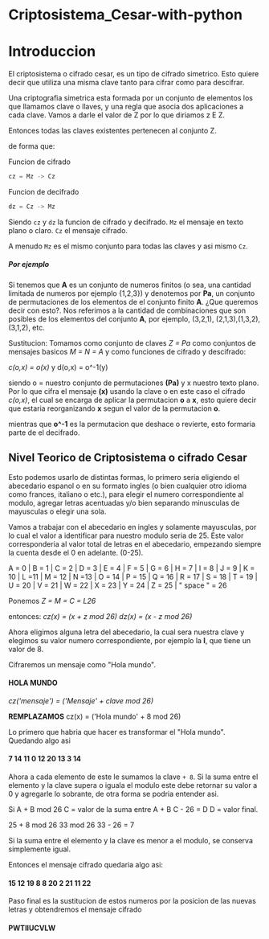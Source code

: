 # Criptosistema_Cesar-with-python

# Introduccion

El criptosistema o cifrado cesar, es un tipo de cifrado simetrico. Esto quiere decir que utiliza una misma clave tanto para cifrar como para descifrar.

Una criptografia simetrica esta formada por un conjunto de elementos los que llamamos clave o llaves, y una regla que asocia dos aplicaciones a cada clave. Vamos a darle el valor de Z por lo que diriamos z E Z.

Entonces todas las claves existentes pertenecen al conjunto Z.

de forma que: 

Funcion de cifrado

```python
cz = Mz -> Cz
```
Funcion de decifrado

```python
dz = Cz -> Mz
```
Siendo `cz` y `dz` la funcion de cifrado y decifrado.
`Mz` el mensaje en texto plano o claro.
`Cz` el mensaje cifrado. 

A menudo `Mz` es el mismo conjunto para todas las claves y asi mismo `Cz`.

##### Por ejemplo

Si tenemos que **A** es un conjunto de numeros finitos (o sea, una cantidad limitada de numeros por ejemplo {1,2,3}) y denotemos por **Pa**, un conjunto de permutaciones de los elementos de el conjunto finito **A**. ¿Que queremos decir con esto?. Nos referimos a la cantidad de combinaciones que son posibles de los elementos del conjunto **A**, por ejemplo, (3,2,1), (2,1,3),(1,3,2),(3,1,2), etc.

Sustitucion: Tomamos como conjunto de claves *Z = Pa*  como conjuntos de mensajes basicos *M = N = A* y como funciones de cifrado y descifrado:

*c(o,x) = o(x)*				y			d(o,x) = o^-1(y)

siendo o = nuestro conjunto de permutaciones **(Pa)** y x nuestro texto plano. Por lo que cifra el mensaje **(x)** usando la clave o en este caso el cifrado *c(o,x)*, el cual se encarga de aplicar la permutacion **o** a **x**, esto quiere decir que estaria reorganizando **x** segun el valor de la permutacion **o**.

mientras que **o^-1** es la permutacion que deshace o revierte, esto formaria parte de el decifrado.

## Nivel Teorico de Criptosistema o cifrado Cesar

Esto podemos usarlo de distintas formas, lo primero seria eligiendo el abecedario espanol o en su formato ingles (o bien cualquier otro idioma como frances, italiano o etc.), para elegir el numero correspondiente al modulo, agregar letras acentuadas y/o bien separando minusculas de mayusculas o elegir una sola.

Vamos a trabajar con el abecedario en ingles y solamente mayusculas, por lo cual el valor a identificar para nuestro modulo seria de 25. Este valor corresponderia al valor total de letras en el abecedario, empezando siempre la cuenta desde el 0 en adelante. (0-25).

A = 0 | B = 1 | C = 2 | D = 3 | E = 4 | F = 5 | G = 6 | H = 7 | I = 8 | J = 9 | K = 10 | L =11 | M = 12 | N =13 | O = 14 | P = 15 | Q = 16 | R = 17 | S = 18 | T = 19 | U = 20 | V = 21 | W = 22 | X = 23 | Y = 24 | Z = 25 | " space " = 26

Ponemos *Z = M = C = L26*

entonces:
		*cz(x) = (x + z mod 26)*
		*dz(x) = (x - z mod 26)*

Ahora eligimos alguna letra del abecedario, la cual sera nuestra clave y elegimos su valor numero correspondiente, por ejemplo la **I**, que tiene un valor de 8.

Cifraremos un mensaje como "Hola mundo".
#### HOLA MUNDO

*cz('mensaje') = ('Mensaje' + clave mod 26)*

**REMPLAZAMOS**
cz(x) = ('Hola mundo' + 8 mod 26)

Lo primero que habria que hacer es transformar el "Hola mundo". Quedando algo asi

####  7 14 11 0 12 20 13 3 14

Ahora a cada elemento de este le sumamos la clave `+ 8`. Si la suma entre el elemento y la clave supera o iguala el modulo este debe retornar su valor a 0 y agregarle lo sobrante, de otra forma se podria entender asi. 

Si A + B mod 26 
C = valor de la suma entre A + B
C - 26 = D
D = valor final.

25 + 8 mod 26
33 mod 26
33 - 26 = 7

Si la suma entre el elemento y la clave es menor a el modulo, se conserva simplemente igual.

Entonces el mensaje cifrado quedaria algo asi: 

#### 15 12 19 8 8 20 2 21 11 22

Paso final es la sustitucion de estos numeros por la posicion de las nuevas letras y obtendremos el mensaje cifrado

#### PWTIIUCVLW

